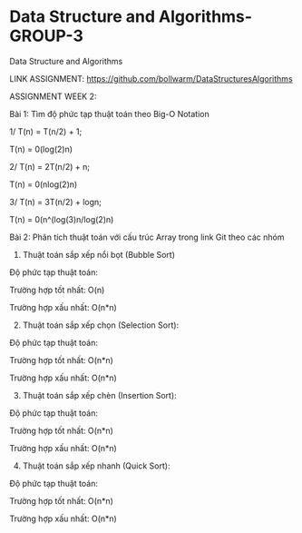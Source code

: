 # Data Structure and Algorithms-GROUP-3
 Data Structure and Algorithms
 
 LINK ASSIGNMENT: https://github.com/bollwarm/DataStructuresAlgorithms

 ASSIGNMENT WEEK 2:
 

 Bài 1: Tìm độ phức tạp thuật toán theo Big-O Notation
 
1/ T(n) = T(n/2) + 1;

T(n) = 0(log(2)n)

2/ T(n) = 2T(n/2) + n;

T(n) = 0(nlog(2)n)

3/ T(n) = 3T(n/2) + logn;

T(n) = 0(n^(log(3)n/log(2)n)

 Bài 2: Phân tích thuật toán với cấu trúc Array trong link Git theo các nhóm 
 
  1. Thuật toán sắp xếp nổi bọt (Bubble Sort)
 
 Độ phức tạp thuật toán:
  
 Trường hợp tốt nhất: O(n)
  
 Trường hợp xấu nhất: O(n*n)
  
  2. Thuật toán sắp xếp chọn (Selection Sort):

Độ phức tạp thuật toán:

Trường hợp tốt nhất: O(n*n)

Trường hợp xấu nhất: O(n*n)

3. Thuật toán sắp xếp chèn (Insertion Sort):

Độ phức tạp thuật toán:

Trường hợp tốt nhất: O(n*n)

Trường hợp xấu nhất: O(n*n)

4. Thuật toán sắp xếp nhanh (Quick Sort):

Độ phức tạp thuật toán:

Trường hợp tốt nhất: O(n*n)

Trường hợp xấu nhất: O(n*n)
